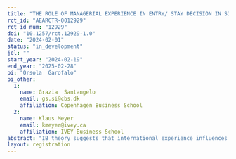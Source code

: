 ```yaml
---
title: "THE ROLE OF MANAGERIAL EXPERIENCE IN ENTRY/ STAY DECISION IN SITUATIONS OF GEOPOLITICAL TENSION"
rct_id: "AEARCTR-0012929"
rct_id_num: "12929"
doi: "10.1257/rct.12929-1.0"
date: "2024-02-01"
status: "in_development"
jel: ""
start_year: "2024-02-19"
end_year: "2025-02-28"
pi: "Orsola  Garofalo"
pi_other:
  1:
    name: Grazia  Santangelo
    email: gs.si@cbs.dk
    affiliation: Copenhagen Business School
  2:
    name: Klaus Meyer
    email: kmeyer@ivey.ca
    affiliation: IVEY Business School
abstract: "IB theory suggests that international experience influences individual expectations, risk perception and, thus, their decisions. The experience effect has informed the following predictions: a)"Managers with more internationalization experience will show less risk aversion than managers with less internationalization experience"; b) "Managers with more internationalization experience will use more calculative approaches than managers with less internationalization experience". However, in their decision-making process, individuals confront positive (gain) and negative (loss) frames of the specific situations upon which they have to decide. Thus, we explore the following research questions: 1) Does (and how) the framing of the decision problem alters the effect of experience on internationalization-related decisions? 2) Does additional information provision influence how framing alters the experience effect? "
layout: registration
---
```


